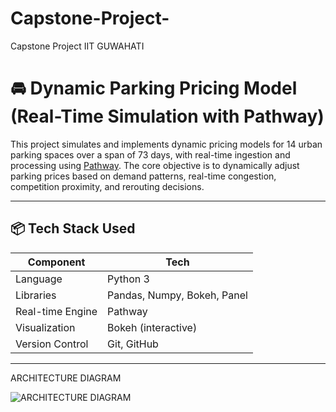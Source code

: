 # Capstone-Project-
Capstone Project IIT GUWAHATI
# 🚘 Dynamic Parking Pricing Model (Real-Time Simulation with Pathway)

This project simulates and implements dynamic pricing models for 14 urban parking spaces over a span of 73 days, with real-time ingestion and processing using [Pathway](https://pathway.com/). The core objective is to dynamically adjust parking prices based on demand patterns, real-time congestion, competition proximity, and rerouting decisions.

---

## 📦 Tech Stack Used

| Component        | Tech                          |
|------------------|-------------------------------|
| Language         | Python 3                      |
| Libraries        | Pandas, Numpy, Bokeh, Panel   |
| Real-time Engine | Pathway                       |
| Visualization    | Bokeh (interactive)           |
| Version Control  | Git, GitHub                   |

---
ARCHITECTURE DIAGRAM

![ARCHITECTURE DIAGRAM](https://github.com/user-attachments/assets/98944615-563e-4544-a9ef-1e41b78ff0a8)

